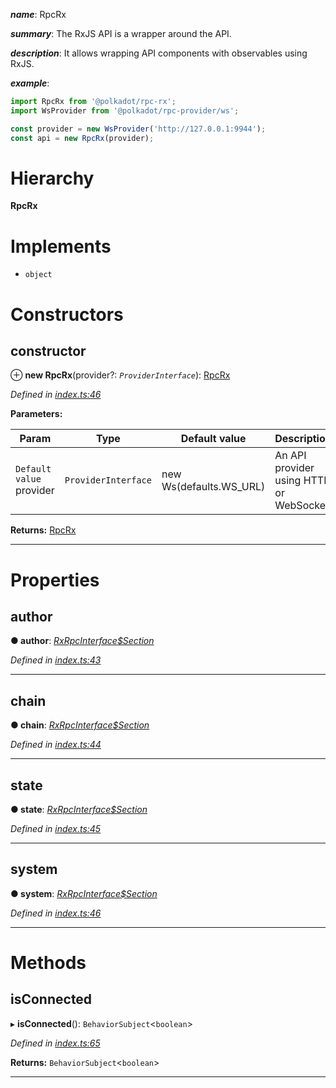 

*__name__*: RpcRx

*__summary__*: The RxJS API is a wrapper around the API.

*__description__*: It allows wrapping API components with observables using RxJS.

*__example__*:   
```javascript
import RpcRx from '@polkadot/rpc-rx';
import WsProvider from '@polkadot/rpc-provider/ws';

const provider = new WsProvider('http://127.0.0.1:9944');
const api = new RpcRx(provider);
```

# Hierarchy

**RpcRx**

# Implements

* `object`

# Constructors

<a id="constructor"></a>

##  constructor

⊕ **new RpcRx**(provider?: *`ProviderInterface`*): [RpcRx](_index_.rpcrx.md)

*Defined in [index.ts:46](https://github.com/polkadot-js/api/blob/267411d/packages/rpc-rx/src/index.ts#L46)*

**Parameters:**

| Param | Type | Default value | Description |
| ------ | ------ | ------ | ------ |
| `Default value` provider | `ProviderInterface` |  new Ws(defaults.WS_URL) |  An API provider using HTTP or WebSocket |

**Returns:** [RpcRx](_index_.rpcrx.md)

___

# Properties

<a id="author"></a>

##  author

**● author**: *[RxRpcInterface$Section](../modules/_types_d_.md#rxrpcinterface_section)*

*Defined in [index.ts:43](https://github.com/polkadot-js/api/blob/267411d/packages/rpc-rx/src/index.ts#L43)*

___
<a id="chain"></a>

##  chain

**● chain**: *[RxRpcInterface$Section](../modules/_types_d_.md#rxrpcinterface_section)*

*Defined in [index.ts:44](https://github.com/polkadot-js/api/blob/267411d/packages/rpc-rx/src/index.ts#L44)*

___
<a id="state"></a>

##  state

**● state**: *[RxRpcInterface$Section](../modules/_types_d_.md#rxrpcinterface_section)*

*Defined in [index.ts:45](https://github.com/polkadot-js/api/blob/267411d/packages/rpc-rx/src/index.ts#L45)*

___
<a id="system"></a>

##  system

**● system**: *[RxRpcInterface$Section](../modules/_types_d_.md#rxrpcinterface_section)*

*Defined in [index.ts:46](https://github.com/polkadot-js/api/blob/267411d/packages/rpc-rx/src/index.ts#L46)*

___

# Methods

<a id="isconnected"></a>

##  isConnected

▸ **isConnected**(): `BehaviorSubject`<`boolean`>

*Defined in [index.ts:65](https://github.com/polkadot-js/api/blob/267411d/packages/rpc-rx/src/index.ts#L65)*

**Returns:** `BehaviorSubject`<`boolean`>

___

